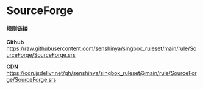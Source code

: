 # SourceForge

#### 规则链接

**Github**
https://raw.githubusercontent.com/senshinya/singbox_ruleset/main/rule/SourceForge/SourceForge.srs

**CDN**
https://cdn.jsdelivr.net/gh/senshinya/singbox_ruleset@main/rule/SourceForge/SourceForge.srs